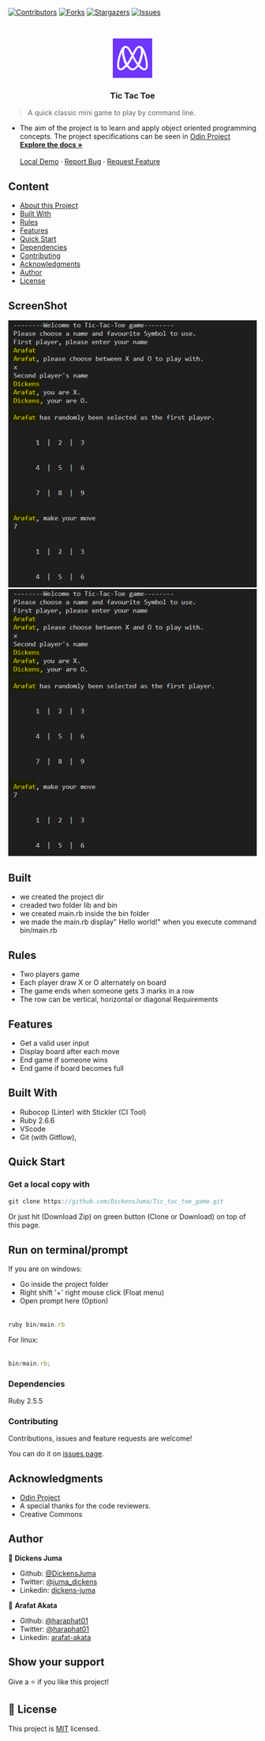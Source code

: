 
[![Contributors][contributors-shield]][contributors-url]
[![Forks][forks-shield]][forks-url]
[![Stargazers][stars-shield]][stars-url]
[![Issues][issues-shield]][issues-url]

<!-- PROJECT LOGO -->
<br />
<p align="center">
  <a href="https://github.com/DickensJuma/Tic_tac_toe_game">
    <img src="images/microverse.png" alt="Logo" width="80" height="80">
  </a>

  <h3 align="center"> Tic Tac Toe</h3>

  <p align="center">
     

 > A quick classic mini game to play by command line.

- The aim of the project is to learn and apply object oriented programming concepts.
The project specifications can be seen in [Odin Project](https://www.theodinproject.com/courses/ruby-programming/lessons/oop)
    <br />
    <a href="https://github.com/DickensJuma/Tic_tac_toe_game"><strong>Explore the docs »</strong></a>
    <br />
    <br />
    <a href="https://github.com/DickensJuma/Tic_tac_toe_game">Local Demo</a>
    ·
    <a href="https://github.com/DickensJuma/Tic_tac_toe_game/issues">Report Bug</a>
    ·
    <a href="https://github.com/DickensJuma/Tic_tac_toe_game/issues">Request Feature</a>
  </p>
</p>



## Content

- [About this Project](#about-this-project)
- [Built With](#built-with)
- [Rules](#rules)
- [Features](#features)
- [Quick Start](#quick-start)
- [Dependencies](#dependencies)
- [Contributing](#contributing)
- [Acknowledgments](#acknowledgments)
- [Author](#author)
- [License](#license)

## ScreenShot
[![Product Name Screen Shot][product-screenshot]](images/tic1.png)
[![Product Name Screen Shot][product-screenshot]](images/tic.png)

## Built
- we created the project dir
- creaded two folder lib and bin
- we created main.rb inside the bin folder
- we made the main.rb display" Hello world!" when you execute command bin/main.rb

## Rules
- Two players game
- Each player draw X or O alternately on board
- The game ends when someone gets 3 marks in a row
- The row can be vertical, horizontal or diagonal
Requirements

## Features
- Get a valid user input
- Display board after each move
- End game if someone wins
- End game if board becomes full

## Built With
- Rubocop (Linter) with Stickler (CI Tool)
- Ruby 2.6.6
- VScode
- Git (with Gitflow),

## Quick Start

### Get a local copy with

```js
git clone https://github.com/DickensJuma/Tic_tac_toe_game.git

```

Or just hit (Download Zip) on green button (Clone or Download) on top of this page.

## Run on terminal/prompt

If you are on windows:

- Go inside the project folder
- Right shift '+' right mouse click (Float menu)
- Open prompt here (Option)

```js

ruby bin/main.rb

```

For linux:

```js

bin/main.rb;

```

### Dependencies

Ruby 2.5.5

### Contributing

Contributions, issues and feature requests are welcome!

You can do it on [issues page](https://github.com/DickensJuma/tic_tac_toe_game/issues).

## Acknowledgments

- [Odin Project](https://www.theodinproject.com/courses/ruby-programming/lessons/oop)
- A special thanks for the code reviewers.
- Creative Commons

## Author

👤 **Dickens Juma**

- Github: [@DickensJuma](https://github.com/DickensJuma)
- Twitter: [@juma_dickens](https://twitter.com/juma_dickens)
- Linkedin: [dickens-juma](https://linkedin.com/in/dickens-juma)

👤 **Arafat Akata**
- Github: [@haraphat01](https://github.com/haraphat01)
- Twitter: [@haraphat01](https://twitter.com/haraphat01)
- Linkedin: [arafat-akata](https://www.linkedin.com/in/arafat-akata/)


## Show your support

Give a ⭐️ if you like this project!

[contributors-shield]: https://img.shields.io/github/contributors/DickensJuma/Tic_tac_toe_game.svg?style=flat-square
[contributors-url]: https://github.com/DickensJuma/Tic_tac_toe_game/graphs/contributors
[forks-shield]: https://img.shields.io/github/forks/DickensJuma/Tic_tac_toe_game.svg?style=flat-square
[forks-url]: https://github.com/DickensJuma/Tic_tac_toe_game/network/members
[stars-shield]: https://img.shields.io/github/stars/DickensJuma/Tic_tac_toe_game.svg?style=flat-square
[stars-url]: https://github.com/DickensJuma/Tic_tac_toe_game/stargazers
[issues-shield]: https://img.shields.io/github/issues/DickensJuma/Tic_tac_toe_game.svg?style=flat-square
[issues-url]: https://github.com/DickensJuma/Tic_tac_toe_game/issues
[product-screenshot]: images/tic1.png

## 📝 License

This project is [MIT](https://opensource.org/licenses/MIT) licensed.



